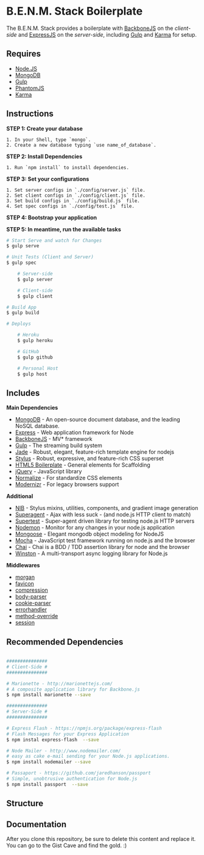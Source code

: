 # B.E.N.M. Stack Boilerplate

The B.E.N.M. Stack provides a boilerplate with [BackboneJS](http://backbonejs.org/) on the _client-side_ and [ExpressJS](http://expressjs.com/) on the _server-side_, including [Gulp](http://gulpjs.com/) and [Karma](http://karma-runner.github.io/0.12/index.html) for setup.


## Requires

- [Node.JS](http://nodejs.org/)
- [MongoDB](http://www.mongodb.org/)
- [Gulp](http://gulpjs.com/)
- [PhantomJS](http://phantomjs.org/)
- [Karma](http://karma-runner.github.io/0.12/index.html)


## Instructions

**STEP 1: Create your database**

```
1. In your Shell, type `mongo`.
2. Create a new database typing `use name_of_database`.
```

**STEP 2: Install Dependencies**

```
1. Run `npm install` to install dependencies.
```

**STEP 3: Set your configurations**

```
1. Set server configs in `./config/server.js` file.
2. Set client configs in `./config/client.js` file.
3. Set build configs in `./config/build.js` file.
4. Set spec configs in `./config/test.js` file.
```

**STEP 4: Bootstrap your application**

**STEP 5: In meantime, run the available tasks**

```bash
# Start Serve and watch for Changes
$ gulp serve

# Unit Tests (Client and Server)
$ gulp spec

    # Server-side
    $ gulp server

    # Client-side
    $ gulp client

# Build App
$ gulp build

# Deploys

    # Heroku
    $ gulp heroku

    # GitHub
    $ gulp github

    # Personal Host
    $ gulp host
```


## Includes

**Main Dependencies**
- [MongoDB](http://www.mongodb.org/) - An open-source document database, and the leading NoSQL database.
- [Express](http://expressjs.com/) - Web application framework for Node
- [BackboneJS](http://backbonejs.org/) - MV* framework
- [Gulp](http://gulpjs.com/) - The streaming build system
- [Jade](https://github.com/visionmedia/jade) - Robust, elegant, feature-rich template engine for nodejs
- [Stylus](https://github.com/LearnBoost/stylus) - Robust, expressive, and feature-rich CSS superset
- [HTML5 Boilerplate](https://github.com/h5bp/html5-boilerplate) - General elements for Scaffolding
- [jQuery](http://jquery.com/) - JavaScript library
- [Normalize](http://necolas.github.io/normalize.css/) - For standardize CSS elements
- [Modernizr](http://modernizr.com/) - For legacy browsers support

**Additional**
- [NIB](https://github.com/visionmedia/nib) - Stylus mixins, utilities, components, and gradient image generation
- [Superagent](https://github.com/visionmedia/superagent) - Ajax with less suck - (and node.js HTTP client to match)
- [Supertest](https://github.com/visionmedia/supertest) - Super-agent driven library for testing node.js HTTP servers
- [Nodemon](https://github.com/remy/nodemon) - Monitor for any changes in your node.js application
- [Mongoose](http://mongoosejs.com/) - Elegant mongodb object modeling for NodeJS
- [Mocha](http://visionmedia.github.io/mocha/) - JavaScript test framework running on node.js and the browser
- [Chai](http://chaijs.com/) - Chai is a BDD / TDD assertion library for node and the browser
- [Winston](https://npmjs.org/package/winston) - A multi-transport async logging library for Node.js

**Middlewares**
- [morgan](https://github.com/expressjs/morgan)
- [favicon](https://github.com/expressjs/favicon)
- [compression](https://github.com/expressjs/compression)
- [body-parser](https://github.com/expressjs/body-parser)
- [cookie-parser](https://github.com/expressjs/cookie-parser)
- [errorhandler](https://github.com/expressjs/errorhandler)
- [method-override](https://github.com/expressjs/method-override)
- [session](https://github.com/expressjs/session)

## Recommended Dependencies

```bash

###############
# Client-Side #
###############

# Marionette - http://marionettejs.com/
# A composite application library for Backbone.js
$ npm install marionette --save

###############
# Server-Side #
###############

# Express Flash - https://npmjs.org/package/express-flash
# Flash Messages for your Express Application
$ npm instal express-flash  --save

# Node Mailer - http://www.nodemailer.com/
# easy as cake e-mail sending for your Node.js applications.
$ npm install nodemailer --save

# Passaport - https://github.com/jaredhanson/passport
# Simple, unobtrusive authentication for Node.js
$ npm install passport  --save

```


## Structure


## Documentation

After you clone this repository, be sure to delete this content and replace it.
You can go to the Gist Cave and find the gold. :)

